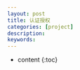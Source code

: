 ```yaml
---
layout: post
title: 认证授权
categories: [project]
description: 
keywords: 
---
```


* content
{:toc}


## 

